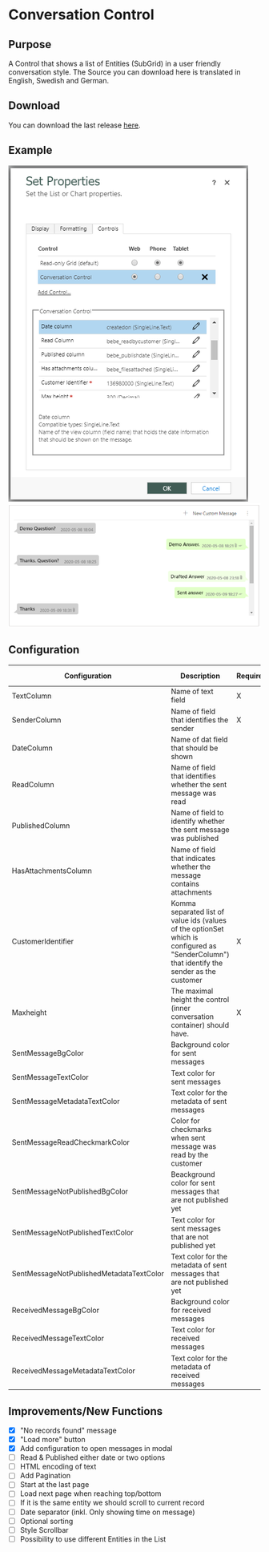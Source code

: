 # Conversation Control
## Purpose
A Control that shows a list of Entities (SubGrid) in a user friendly conversation style.
The Source you can download here is translated in English, Swedish and German.

## Download
You can download the last release [here](https://github.com/BenediktBergmann/PCF-Controls/releases).

## Example
![Configuration](/ConversationControl/Screenshots/Configuration.png)
![Display](/ConversationControl/Screenshots/Display.png)

## Configuration
Configuration | Description | Required | Default value
------------ | ------------- | ------------- | -------------
TextColumn | Name of text field | X |
SenderColumn | Name of field that identifies the sender | X |
DateColumn | Name of dat field that should be shown | |
ReadColumn | Name of field that identifies whether the sent message was read | |
PublishedColumn | Name of field to identify whether the sent message was published | |
HasAttachmentsColumn | Name of field that indicates whether the message contains attachments | |
CustomerIdentifier | Komma separated list of value ids (values of the optionSet which is configured as "SenderColumn") that identify the sender as the customer | X |
Maxheight | The maximal height the control (inner conversation container) should have. | X | 300
SentMessageBgColor | Background color for sent messages |  | #e1ffc7
SentMessageTextColor | Text color for sent messages |  | #000000
SentMessageMetadataTextColor | Text color for the metadata of sent messages |  | #888888
SentMessageReadCheckmarkColor | Color for checkmarks when sent message was read by the customer |  | #4fc3f7
SentMessageNotPublishedBgColor | Beackground color for sent messages that are not published yet |  | #f1ffe4
SentMessageNotPublishedTextColor | Text color for sent messages that are not published yet |  | #000000
SentMessageNotPublishedMetadataTextColor | Text color for the metadata of sent messages that are not published yet |  | #888888
ReceivedMessageBgColor | Background color for received messages |  | #eeeeee
ReceivedMessageTextColor | Text color for received messages |  | #000000
ReceivedMessageMetadataTextColor | Text color for the metadata of received messages |  | #888888

## Improvements/New Functions
- [X] "No records found" message
- [X] "Load more" button
- [X] Add configuration to open messages in modal
- [ ] Read & Published either date or two options
- [ ] HTML encoding of text
- [ ] Add Pagination
- [ ] Start at the last page
- [ ] Load next page when reaching top/bottom
- [ ] If it is the same entity we should scroll to current record
- [ ] Date separator (inkl. Only showing time on message)
- [ ] Optional sorting
- [ ] Style Scrollbar
- [ ] Possibility to use different Entities in the List
